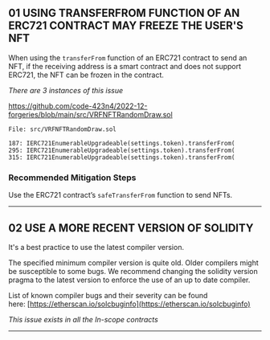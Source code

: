 
## 01 USING TRANSFERFROM FUNCTION OF AN ERC721 CONTRACT MAY FREEZE THE USER'S NFT

When using the `transferFrom` function of an ERC721 contract to send an NFT, if the receiving address is a smart contract and does not support ERC721, the NFT can be frozen in the contract.

_There are 3 instances of this issue_

https://github.com/code-423n4/2022-12-forgeries/blob/main/src/VRFNFTRandomDraw.sol

```
File: src/VRFNFTRandomDraw.sol

187: IERC721EnumerableUpgradeable(settings.token).transferFrom(
295: IERC721EnumerableUpgradeable(settings.token).transferFrom(
315: IERC721EnumerableUpgradeable(settings.token).transferFrom(
```

### Recommended Mitigation Steps

Use the ERC721 contract’s `safeTransferFrom` function to send NFTs.

--------------------

## 02 USE A MORE RECENT VERSION OF SOLIDITY

It's a best practice to use the latest compiler version.

The specified minimum compiler version is quite old. Older compilers might be susceptible to some bugs. We recommend changing the solidity version pragma to the latest version to enforce the use of an up to date compiler.

List of known compiler bugs and their severity can be found here: [https://etherscan.io/solcbuginfo](https://etherscan.io/solcbuginfo)

_This issue exists in all the In-scope contracts_

--------
